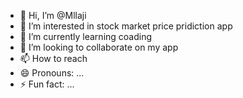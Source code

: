 - 👋 Hi, I’m @Mllaji
- 👀 I’m interested in stock market price pridiction app
- 🌱 I’m currently learning coading
- 💞️ I’m looking to collaborate on my app
- 📫 How to reach 
- 😄 Pronouns: ...
- ⚡ Fun fact: ...

<!---
Mllaji/Mllaji is a ✨ special ✨ repository because its `README.md` (this file) appears on your GitHub profile.
You can click the Preview link to take a look at your changes.
--->
